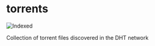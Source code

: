 torrents 
========
![Indexed](https://img.shields.io/badge/indexed-8914-blue)

Collection of torrent files discovered in the DHT network
